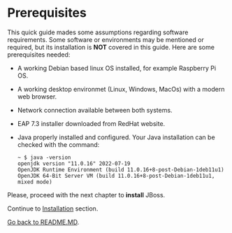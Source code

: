 # Prerequisites

 This quick guide mades some assumptions regarding software requirements. Some software or environments may be mentioned or required, but its installation is **NOT** covered in this guide. Here are some prerequisites needed:
- A working Debian based linux OS installed, for example Raspberry Pi OS. 
- A working desktop environmet (Linux, Windows, MacOs) with a modern web browser. 
- Network connection available between both systems.
- EAP 7.3 installer downloaded from RedHat website.

- Java properly installed and configured. Your Java installation can be checked with the command: 
    ```console
    ~ $ java -version
    openjdk version "11.0.16" 2022-07-19
    OpenJDK Runtime Environment (build 11.0.16+8-post-Debian-1deb11u1)
    OpenJDK 64-Bit Server VM (build 11.0.16+8-post-Debian-1deb11u1, mixed mode)
    ```

Please, proceed with the next chapter to **install** JBoss. 

Continue to [Installation](INSTALLATION.MD) section.

 [Go back to README.MD](README.MD).
